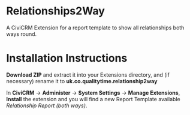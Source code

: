 Relationships2Way
=================

A CiviCRM Extension for a report template to show all relationships both ways round.

# Installation Instructions
**Download ZIP** and extract it into your Extensions directory, and (if necessary) rename it to **uk.co.qualitytime.relationship2way**

In **CiviCRM** -> **Administer** -> **System Settings** -> **Manage Extensions**, **Install** the extension and you will find a new Report Template available *Relationship Report (both ways)*.
